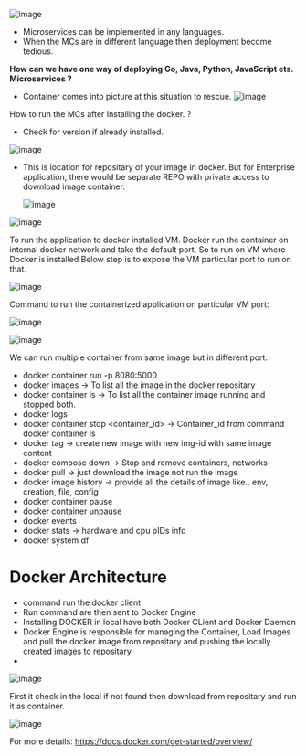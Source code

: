 ![image](https://user-images.githubusercontent.com/29571875/129880960-f09a860b-bd90-4d98-9216-761dd5fd640e.png)

- Microservices can be implemented in any languages.
- When the MCs are in different language then deployment become tedious.

**How can we have one way of deploying Go, Java, Python, JavaScript ets. Microservices ?**

- Container comes into picture at this situation to rescue.
![image](https://user-images.githubusercontent.com/29571875/129881625-4d36d8a6-faa7-4ac5-9c7f-d67c99977c16.png)

How to run the MCs after Installing the docker. ?
- Check for version if already installed.

![image](https://user-images.githubusercontent.com/29571875/129883615-b644bd3e-3505-46fc-bc4e-8209d09698e7.png)

- This is location for repositary of your image in docker. But for Enterprise application, there would be separate REPO with private access to download
  image container.
  
  ![image](https://user-images.githubusercontent.com/29571875/129886327-b676c169-6f67-45f8-bd9e-c4066eb666af.png)


![image](https://user-images.githubusercontent.com/29571875/129885123-51429828-42bb-4b5f-bb8e-6338e50a2d3b.png)


To run the application to docker installed VM. Docker run the container on internal docker network and take the default port. So to run on VM where Docker is installed
Below step is to expose the VM particular port to run on that.

![image](https://user-images.githubusercontent.com/29571875/129885537-75515522-edea-45cb-8007-8af687400994.png)

Command to run the containerized application on particular VM port:


![image](https://user-images.githubusercontent.com/29571875/129885998-b9625859-0e69-49ef-afdc-18858f2a90e8.png)

![image](https://user-images.githubusercontent.com/29571875/129886820-407de19b-d9b6-4b1b-a686-43e2412f45fc.png)

We can run multiple container from same image but in different port.

- docker container run -p 8080:5000 <image-name>
- docker images -> To list all the image in the docker repositary
- docker container ls -> To list all the container image running and stopped both.
- docker logs <docker-image-id>
- docker container stop <container_id> -> Container_id from command docker container ls
- docker tag <image-name> <to-new-image-name> -> create new image with new img-id with same image content
- docker compose down -> Stop and remove containers, networks
- docker pull <img-name> -> just download the image not run the image
- docker image history <image-id> -> provide all the details of image like.. env, creation, file, config
- docker container pause <img-id>
- docker container unpause <img-id>
- docker events
- docker stats -> hardware and cpu pIDs info
- docker system df

# Docker Architecture
  
  - command run the docker client
  - Run command are then sent to Docker Engine
  - Installing DOCKER in local have both Docker CLient and Docker Daemon
  - Docker Engine is responsible for managing the Container, Load Images and pull the docker image from repositary and 
    pushing the locally created images to repositary
  - 

![image](https://user-images.githubusercontent.com/29571875/129888607-b6864029-87e6-4ef5-af98-ecd9150167a5.png)

  
  First it check in the local if not found then download from repositary and run it as container.
  
![image](https://user-images.githubusercontent.com/29571875/129889335-5697d1e3-22c5-4eba-b276-42f560f9bfd1.png)

For more details:
https://docs.docker.com/get-started/overview/


